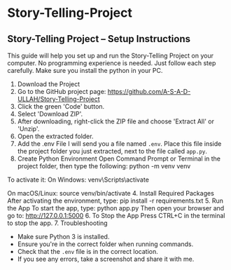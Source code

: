 # Story-Telling-Project

## Story-Telling Project – Setup Instructions
This guide will help you set up and run the Story-Telling Project on your computer. No programming experience is needed. Just follow each step carefully. Make sure you install the python in your PC. 
1. Download the Project
1. Go to the GitHub project page:
   https://github.com/A-S-A-D-ULLAH/Story-Telling-Project
2. Click the green 'Code' button.
3. Select 'Download ZIP'.
4. After downloading, right-click the ZIP file and choose 'Extract All' or 'Unzip'.
5. Open the extracted folder.
2. Add the .env File
I will send you a file named `.env`. Place this file inside the project folder you just extracted, next to the file called `app.py`.
3. Create Python Environment
Open Command Prompt or Terminal in the project folder, then type the following:
python -m venv venv

To activate it:
On Windows:
venv\Scripts\activate

On macOS/Linux:
source venv/bin/activate
4. Install Required Packages
After activating the environment, type:
pip install -r requirements.txt
5. Run the App
To start the app, type:
python app.py
Then open your browser and go to: http://127.0.0.1:5000
6. To Stop the App
Press CTRL+C in the terminal to stop the app.
7. Troubleshooting
- Make sure Python 3 is installed.
- Ensure you're in the correct folder when running commands.
- Check that the `.env` file is in the correct location.
- If you see any errors, take a screenshot and share it with me.
